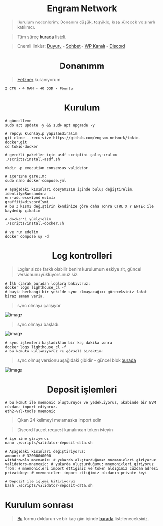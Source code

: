 <h1 align="center">Engram Network</h1>

> Kurulum nedenlerim: Donanım düşük, teşvikle, kısa sürecek ve sınırlı katılımcı.

> Tüm süreç [burada](https://engramnet.io/engram-tokio-testnet-program/) listeli.

> Önemli linkler: [Duyuru](https://t.me/RuesAnnouncement) - [Sohbet](https://t.me/RuesChat) -  [WP Kanalı](https://whatsapp.com/channel/0029VaBcj7V1dAw1H2KhMk34) - [Discord](https://discord.gg/pmaaU4J2)

<h1 align="center">Donanımm</h1>

> [Hetzner](https://github.com/ruesandora/Hetzner) kullanıyorum.

```
2 CPU - 4 RAM - 40 SSD - Ubuntu
```

<h1 align="center">Kurulum</h1>

```console
# güncelleme
sudo apt update -y && sudo apt upgrade -y

# repoyu klonlayıp yapılandıralım
git clone --recursive https://github.com/engram-network/tokio-docker.git
cd tokio-docker

# gerekli paketler için asdf scriptini çalıştıralım
./scripts/install-asdf.sh

mkdir -p execution consensus validator
```
```console
# içersine girelim:
sudo nano docker-compose.yml

# aşağıdaki kısımları dosyamızın içinde bulup değiştirelim.
identity=Ruesandora
enr-address=IpAdresimiz
graffiti=discordİsmi
# bu 3 kısmı değiştirin kendinize göre daha sonra CTRL X Y ENTER ile kaydedip çıkalım.

# docker'i yükleyelim
./scripts/install-docker.sh

# ve run edelim
docker compose up -d
```

<h1 align="center">Log kontrolleri</h1>

> Loglar sizde farklı olabilir benim kurulumum eskiye ait, güncel versionunu yüklüyorsunuz siz.

```console
# İlk olarak buradan loglara bakıyoruz:
docker logs lighthouse_cl -f
# başta herhangi bir şekilde sync olmayacağını göreceksiniz fakat biraz zaman verin.
```

> sync olmaya çalışıyor: 

![image](https://github.com/ruesandora/Engram/assets/101149671/d042ce55-0131-4ee6-8b39-8d3d81f0b704)

> sync olmaya başladı:

![image](https://github.com/ruesandora/Engram/assets/101149671/e6f205d9-b938-4bb9-aac8-3f18863df468)


```console
# sync işlemleri başladıktan bir kaç dakika sonra
docker logs lighthouse_cl -f
# bu komutu kullanıyoruz ve görseli bıraktım:
```

> sync olmuş versionu aşağıdaki gibidir - güncel blok [burada](https://beaconscan.engram.tech/)

![image](https://github.com/ruesandora/Engram/assets/101149671/5feac68e-2cac-4dba-b15a-dc100f8f9632)


<h1 align="center">Deposit işlemleri</h1>

```console
# bu komut ile mnemonic oluşturuyor ve yedekliyoruz, akabinde bir EVM cüzdana import ediyoruz.
eth2-val-tools mnemonic
```

> Çıkan 24 kelimeyi metamaska import edin.

> Discord faucet request kanalından token isteyin

```console
# içersine giriyoruz
nano ./scripts/validator-deposit-data.sh

# Aşağıdaki kısımları değiştiriyoruz:
amount: # 32000000000
withdrawals-mnemonic: # yukarda oluşturduğumuz mnemonicleri giriyoruz
validators-mnemonic: # yukarda oluşturduğumuz mnemonicleri giriyoruz
from: # mnemonicleri import ettiğimiz ve token aldığımız cüzdan adresi
privatekey: # mnemonicleri import ettiğimiz cüzdanın private keyi

# Deposit ile işlemi bitiriyoruz
bash ./scripts/validator-deposit-data.sh
```

# Kurulum sonrası

> [Bu](https://docs.google.com/forms/d/e/1FAIpQLSeDF_UA5IDI49vJ99EmumHq3eyLhdiVaENTyobw2Egg9AgYhQ/viewform) formu doldurun ve bir kaç gün içinde [burada](https://nodemon.engram.tech/) listeleneceksiniz.









